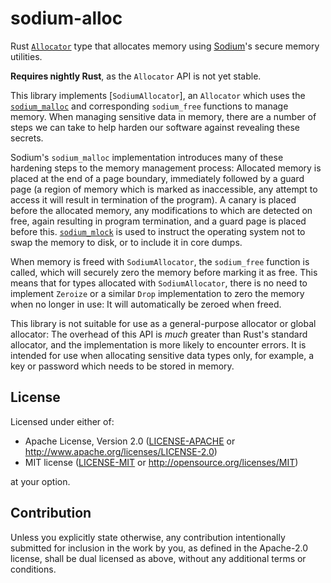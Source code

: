 # sodium-alloc
Rust [`Allocator`](https://doc.rust-lang.org/std/alloc/trait.Allocator.html)
type that allocates memory using [Sodium](https://doc.libsodium.org/)'s secure
memory utilities.

**Requires nightly Rust**, as the `Allocator` API is not yet stable.

This library implements [`SodiumAllocator`], an `Allocator` which uses the
[`sodium_malloc`](https://doc.libsodium.org/memory_management#guarded-heap-allocations)
and corresponding `sodium_free` functions to manage memory. When managing
sensitive data in memory, there are a number of steps we can take to help harden
our software against revealing these secrets.

Sodium's `sodium_malloc` implementation introduces many of these hardening steps
to the memory management process: Allocated memory is placed at the end of a
page boundary, immediately followed by a guard page (a region of memory which is
marked as inaccessible, any attempt to access it will result in termination of
the program). A canary is placed before the allocated memory, any modifications
to which are detected on free, again resulting in program termination, and a
guard page is placed before this.
[`sodium_mlock`](https://doc.libsodium.org/memory_management#locking-memory) is
used to instruct the operating system not to swap the memory to disk, or to
include it in core dumps.

When memory is freed with `SodiumAllocator`, the `sodium_free` function is
called, which will securely zero the memory before marking it as free. This
means that for types allocated with `SodiumAllocator`, there is no need to
implement `Zeroize` or a similar `Drop` implementation to zero the memory when
no longer in use: It will automatically be zeroed when freed.

This library is not suitable for use as a general-purpose allocator or global
allocator: The overhead of this API is *much* greater than Rust's standard
allocator, and the implementation is more likely to encounter errors. It is
intended for use when allocating sensitive data types only, for example, a key
or password which needs to be stored in memory.

## License
Licensed under either of:

 * Apache License, Version 2.0 ([LICENSE-APACHE](LICENSE-APACHE) or
   http://www.apache.org/licenses/LICENSE-2.0)
 * MIT license ([LICENSE-MIT](LICENSE-MIT) or
   http://opensource.org/licenses/MIT)

at your option.

## Contribution
Unless you explicitly state otherwise, any contribution intentionally submitted
for inclusion in the work by you, as defined in the Apache-2.0 license, shall be
dual licensed as above, without any additional terms or conditions.
